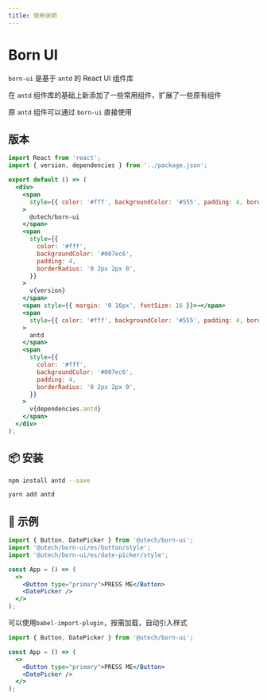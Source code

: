 ```yaml
---
title: 使用说明
---
```


# Born UI

`born-ui` 是基于 `antd` 的 React UI 组件库

在 `antd` 组件库的基础上新添加了一些常用组件，扩展了一些原有组件

原 `antd` 组件可以通过 `born-ui` 直接使用

## 版本

```jsx | inline
import React from 'react';
import { version, dependencies } from '../package.json';

export default () => (
  <div>
    <span
      style={{ color: '#fff', backgroundColor: '#555', padding: 4, borderRadius: '2px 0 0 2px' }}
    >
      @utech/born-ui
    </span>
    <span
      style={{
        color: '#fff',
        backgroundColor: '#007ec6',
        padding: 4,
        borderRadius: '0 2px 2px 0',
      }}
    >
      v{version}
    </span>
    <span style={{ margin: '0 16px', fontSize: 16 }}>→</span>
    <span
      style={{ color: '#fff', backgroundColor: '#555', padding: 4, borderRadius: '2px 0 0 2px' }}
    >
      antd
    </span>
    <span
      style={{
        color: '#fff',
        backgroundColor: '#007ec6',
        padding: 4,
        borderRadius: '0 2px 2px 0',
      }}
    >
      v{dependencies.antd}
    </span>
  </div>
);
```

## 📦 安装

```bash
npm install antd --save
```

```bash
yarn add antd
```

## 🔨 示例

```jsx | pure
import { Button, DatePicker } from '@utech/born-ui';
import '@utech/born-ui/es/button/style';
import '@utech/born-ui/es/date-picker/style';

const App = () => (
  <>
    <Button type="primary">PRESS ME</Button>
    <DatePicker />
  </>
);
```

可以使用`babel-import-plugin`，按需加载，自动引入样式

```jsx | pure
import { Button, DatePicker } from '@utech/born-ui';

const App = () => (
  <>
    <Button type="primary">PRESS ME</Button>
    <DatePicker />
  </>
);
```
